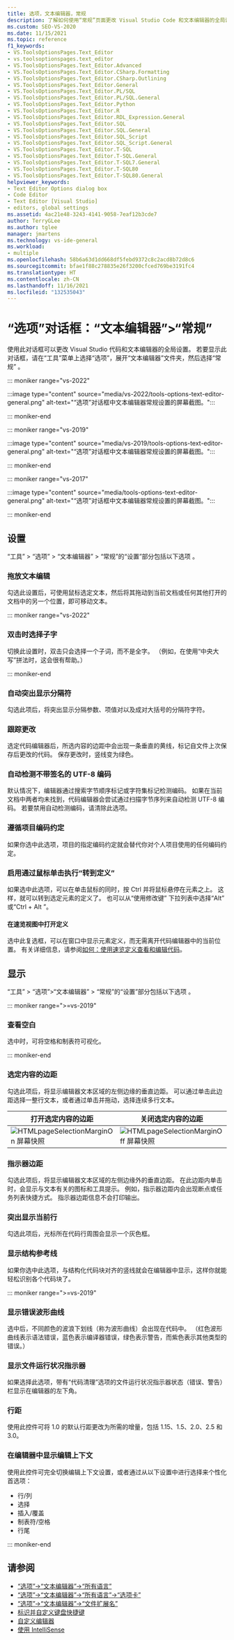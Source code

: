 ```yaml
---
title: 选项，文本编辑器，常规
description: 了解如何使用“常规”页面更改 Visual Studio Code 和文本编辑器的全局设置。
ms.custom: SEO-VS-2020
ms.date: 11/15/2021
ms.topic: reference
f1_keywords:
- VS.ToolsOptionsPages.Text_Editor
- vs.toolsoptionspages.text_editor
- VS.ToolsOptionsPages.Text_Editor.Advanced
- VS.ToolsOptionsPages.Text_Editor.CSharp.Formatting
- VS.ToolsOptionsPages.Text_Editor.CSharp.Outlining
- VS.ToolsOptionsPages.Text_Editor.General
- VS.ToolsOptionsPages.Text_Editor.PL/SQL
- VS.ToolsOptionsPages.Text_Editor.PL/SQL.General
- VS.ToolsOptionsPages.Text_Editor.Python
- VS.ToolsOptionsPages.Text_Editor.R
- VS.ToolsOptionsPages.Text_Editor.RDL_Expression.General
- VS.ToolsOptionsPages.Text_Editor.SQL
- VS.ToolsOptionsPages.Text_Editor.SQL.General
- VS.ToolsOptionsPages.Text_Editor.SQL_Script
- VS.ToolsOptionsPages.Text_Editor.SQL_Script.General
- VS.ToolsOptionsPages.Text_Editor.T-SQL
- VS.ToolsOptionsPages.Text_Editor.T-SQL.General
- VS.ToolsOptionsPages.Text_Editor.T-SQL7.General
- VS.ToolsOptionsPages.Text_Editor.T-SQL80
- VS.ToolsOptionsPages.Text_Editor.T-SQL80.General
helpviewer_keywords:
- Text Editor Options dialog box
- Code Editor
- Text Editor [Visual Studio]
- editors, global settings
ms.assetid: 4ac21e48-3243-4141-9058-7eaf12b3cde7
author: TerryGLee
ms.author: tglee
manager: jmartens
ms.technology: vs-ide-general
ms.workload:
- multiple
ms.openlocfilehash: 58b6a63d1dd668df5febd9372c8c2acd8b72d8c6
ms.sourcegitcommit: bfae1f88c278835e26f3200cfced769be3191fc4
ms.translationtype: HT
ms.contentlocale: zh-CN
ms.lasthandoff: 11/16/2021
ms.locfileid: "132535043"
---
```

# <a name="options-dialog-box-text-editor--general"></a>“选项”对话框：“文本编辑器”\>“常规”

使用此对话框可以更改 Visual Studio 代码和文本编辑器的全局设置。 若要显示此对话框，请在“工具”菜单上选择“选项”，展开“文本编辑器”文件夹，然后选择“常规”     。

::: moniker range="vs-2022"

:::image type="content" source="media/vs-2022/tools-options-text-editor-general.png" alt-text="“选项”对话框中文本编辑器常规设置的屏幕截图。":::

::: moniker-end

::: moniker range="vs-2019"

:::image type="content" source="media/vs-2019/tools-options-text-editor-general.png" alt-text="“选项”对话框中文本编辑器常规设置的屏幕截图。":::

::: moniker-end

::: moniker range="vs-2017"

:::image type="content" source="media/tools-options-text-editor-general.png" alt-text="“选项”对话框中文本编辑器常规设置的屏幕截图。":::

::: moniker-end

## <a name="settings"></a>设置

“工具” > “选项” > “文本编辑器” > “常规”的“设置”部分包括以下选项   。

### <a name="drag-and-drop-text-editing"></a>拖放文本编辑

勾选此设置后，可使用鼠标选定文本，然后将其拖动到当前文档或任何其他打开的文档中的另一个位置，即可移动文本。

::: moniker range="vs-2022"

### <a name="select-subword-on-double-click"></a>双击时选择子字

切换此设置时，双击只会选择一个子词，而不是全字。 （例如，在使用“中央大写”拼法时，这会很有帮助。）

::: moniker-end

### <a name="automatic-delimiter-highlighting"></a>自动突出显示分隔符

勾选此项后，将突出显示分隔参数、项值对以及成对大括号的分隔符字符。

### <a name="track-changes"></a>跟踪更改

选定代码编辑器后，所选内容的边距中会出现一条垂直的黄线，标记自文件上次保存后更改的代码。 保存更改时，竖线变为绿色。

### <a name="auto-detect-utf-8-encoding-without-signature"></a>自动检测不带签名的 UTF-8 编码

默认情况下，编辑器通过搜索字节顺序标记或字符集标记检测编码。 如果在当前文档中两者均未找到，代码编辑器会尝试通过扫描字节序列来自动检测 UTF-8 编码。 若要禁用自动检测编码，请清除此选项。

### <a name="follow-project-coding-conventions"></a>遵循项目编码约定

如果你选中此选项，项目的指定编码约定就会替代你对个人项目使用的任何编码约定。

### <a name="enable-mouse-click-to-perform-go-to-definition"></a>启用通过鼠标单击执行“转到定义”

如果选中此选项，可以在单击鼠标的同时，按 Ctrl  并将鼠标悬停在元素之上。 这样，就可以转到选定元素的定义了。 也可以从“使用修改键”  下拉列表中选择“Alt”  或“Ctrl   + Alt  ”。

#### <a name="open-definition-in-peek-view"></a>在速览视图中打开定义

选中此复选框，可以在窗口中显示元素定义，而无需离开代码编辑器中的当前位置。 有关详细信息，请参阅[如何：使用速览定义查看和编辑代码](../how-to-view-and-edit-code-by-using-peek-definition-alt-plus-f12.md)。

## <a name="display"></a>显示

“工具” > “选项”>“文本编辑器” > “常规”的“设置”部分包括以下选项   。

::: moniker range=">=vs-2019"

### <a name="view-whitespace"></a>查看空白

选中时，可将空格和制表符可视化。

::: moniker-end

### <a name="selection-margin"></a>选定内容的边距

勾选此项后，将显示编辑器文本区域的左侧边缘的垂直边距。 可以通过单击此边距选择一整行文本，或者通过单击并拖动，选择连续多行文本。

|打开选定内容的边距|关闭选定内容的边距|
| - | - |
|![HTMLpageSelectionMarginOn 屏幕快照](../../ide/reference/media/vxselmaron.gif)|![HTMLpageSelectionMarginOff 屏幕快照](../../ide/reference/media/vxselmaroff.gif)|

### <a name="indicator-margin"></a>指示器边距

勾选此项后，将显示编辑器文本区域的左侧边缘外的垂直边距。 在此边距内单击时，会显示与文本有关的图标和工具提示。 例如，指示器边距内会出现断点或任务列表快捷方式。 指示器边距信息不会打印输出。

### <a name="highlight-current-line"></a>突出显示当前行

勾选此项后，光标所在代码行周围会显示一个灰色框。

### <a name="show-structure-guide-lines"></a>显示结构参考线

如果你选中此选项，与结构化代码块对齐的竖线就会在编辑器中显示，这样你就能轻松识别各个代码块了。

::: moniker range=">=vs-2019"

### <a name="show-error-squiggles"></a>显示错误波形曲线

选中后，不同颜色的波浪下划线（称为波形曲线）会出现在代码中。 （红色波形曲线表示语法错误，蓝色表示编译器错误，绿色表示警告，而紫色表示其他类型的错误。）

### <a name="show-file-health-indicator"></a>显示文件运行状况指示器

如果选择此选项，带有“代码清理”选项的文件运行状况指示器状态（错误、警告）栏显示在编辑器的左下角。

### <a name="line-spacing"></a>行距

使用此控件可将 1.0 的默认行距更改为所需的增量，包括 1.15、1.5、2.0、2.5 和 3.0。

### <a name="show-editing-context-in-the-editor"></a>在编辑器中显示编辑上下文

使用此控件可完全切换编辑上下文设置，或者通过从以下设置中进行选择来个性化首选项：

- 行/列
- 选择
- 插入/覆盖
- 制表符/空格
- 行尾

::: moniker-end

## <a name="see-also"></a>请参阅

- [“选项”->“文本编辑器”->“所有语言”](../../ide/reference/options-text-editor-all-languages.md)
- [“选项”->“文本编辑器”->“所有语言”->“选项卡”](../../ide/reference/options-text-editor-all-languages-tabs.md)
- [“选项”->“文本编辑器”->“文件扩展名”](../../ide/reference/options-text-editor-file-extension.md)
- [标识并自定义键盘快捷键](../../ide/identifying-and-customizing-keyboard-shortcuts-in-visual-studio.md)
- [自定义编辑器](../how-to-change-text-case-in-the-editor.md)
- [使用 IntelliSense](../../ide/using-intellisense.md)

